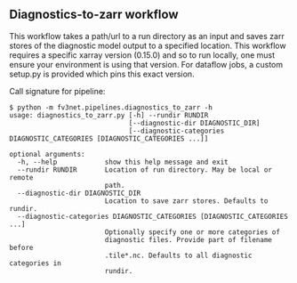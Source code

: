 ## Diagnostics-to-zarr workflow
This workflow takes a path/url to a run directory as an input and saves zarr stores
of the diagnostic model output to a specified location. This workflow requires a 
specific xarray version (0.15.0) and so to run locally, one must ensure your 
environment is using that version. For dataflow jobs, a custom setup.py is provided
which pins this exact version.

Call signature for pipeline:
```
$ python -m fv3net.pipelines.diagnostics_to_zarr -h
usage: diagnostics_to_zarr.py [-h] --rundir RUNDIR
                              [--diagnostic-dir DIAGNOSTIC_DIR]
                              [--diagnostic-categories DIAGNOSTIC_CATEGORIES [DIAGNOSTIC_CATEGORIES ...]]

optional arguments:
  -h, --help            show this help message and exit
  --rundir RUNDIR       Location of run directory. May be local or remote
                        path.
  --diagnostic-dir DIAGNOSTIC_DIR
                        Location to save zarr stores. Defaults to rundir.
  --diagnostic-categories DIAGNOSTIC_CATEGORIES [DIAGNOSTIC_CATEGORIES ...]
                        Optionally specify one or more categories of
                        diagnostic files. Provide part of filename before
                        .tile*.nc. Defaults to all diagnostic categories in
                        rundir.
```

